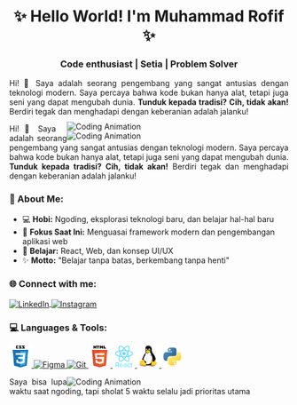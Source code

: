 <h1 align="center">✨ Hello World! I'm Muhammad Rofif ✨</h1>
<h3 align="center">Code enthusiast | Setia | Problem Solver</h3>

<p style="text-align: justify;">
    Hi! 👋 Saya adalah seorang pengembang yang sangat antusias dengan teknologi modern. Saya percaya bahwa kode bukan hanya alat, tetapi juga seni yang dapat mengubah dunia. <strong>Tunduk kepada tradisi? Cih, tidak akan!</strong> Berdiri tegak dan menghadapi dengan keberanian adalah jalanku!
    <img align="right" alt="Coding Animation" width="400" src="https://i.pinimg.com/originals/7b/6d/ef/7b6def1234d467fcc28e77c9cc7e3eda.gif" style="margin-left: 20px; margin-top: 10px;">
</p>


<img align="right" alt="Coding Animation" width="400" src="https://i.pinimg.com/originals/7b/6d/ef/7b6def1234d467fcc28e77c9cc7e3eda.gif">

<p align="justify">Hi! 👋 Saya adalah seorang pengembang yang sangat antusias dengan teknologi modern. Saya percaya bahwa kode bukan hanya alat, tetapi juga seni yang dapat mengubah dunia. <strong>Tunduk kepada tradisi? Cih, tidak akan!</strong> Berdiri tegak dan menghadapi dengan keberanian adalah jalanku!</p>

<h3 align="left">🌟 About Me:</h3>
<ul>
  <li>💻 <strong>Hobi:</strong> Ngoding, eksplorasi teknologi baru, dan belajar hal-hal baru</li>
  <li>🎯 <strong>Fokus Saat Ini:</strong> Menguasai framework modern dan pengembangan aplikasi web</li>
  <li>🌱 <strong>Belajar:</strong> React, Web, dan konsep UI/UX</li>
  <li>✨ <strong>Motto:</strong> "Belajar tanpa batas, berkembang tanpa henti"</li>
</ul>

<h3 align="left">🌐 Connect with me:</h3>
<p align="left">
  <a href="https://linkedin.com/in/muhammad-rofiif-taqiyyuddin-nabiil" target="_blank">
    <img align="center" src="https://img.shields.io/badge/LinkedIn-0077B5?style=for-the-badge&logo=linkedin&logoColor=white" alt="LinkedIn" />
  </a>
  <a href="https://instagram.com/mhmmdrofif_14" target="_blank">
    <img align="center" src="https://img.shields.io/badge/Instagram-E4405F?style=for-the-badge&logo=instagram&logoColor=white" alt="Instagram" />
  </a>
</p>


<h3 align="left">💻 Languages & Tools:</h3>
<p align="left">
  <a href="https://www.w3schools.com/css/" target="_blank" rel="noreferrer">
    <img src="https://raw.githubusercontent.com/devicons/devicon/master/icons/css3/css3-original-wordmark.svg" alt="CSS3" width="40" height="40"/>
  </a> 
  <a href="https://www.figma.com/" target="_blank" rel="noreferrer">
    <img src="https://www.vectorlogo.zone/logos/figma/figma-icon.svg" alt="Figma" width="40" height="40"/>
  </a> 
  <a href="https://git-scm.com/" target="_blank" rel="noreferrer">
    <img src="https://www.vectorlogo.zone/logos/git-scm/git-scm-icon.svg" alt="Git" width="40" height="40"/>
  </a> 
  <a href="https://www.w3.org/html/" target="_blank" rel="noreferrer">
    <img src="https://raw.githubusercontent.com/devicons/devicon/master/icons/html5/html5-original-wordmark.svg" alt="HTML5" width="40" height="40"/>
  </a> 
  <a href="https://reactjs.org/" target="_blank" rel="noreferrer">
    <img src="https://raw.githubusercontent.com/devicons/devicon/master/icons/react/react-original-wordmark.svg" alt="React" width="40" height="40"/>
  </a> 
  <a href="https://www.linux.org/" target="_blank" rel="noreferrer">
    <img src="https://raw.githubusercontent.com/devicons/devicon/master/icons/linux/linux-original.svg" alt="Linux" width="40" height="40"/>
  </a> 
  <a href="https://www.python.org" target="_blank" rel="noreferrer">
    <img src="https://raw.githubusercontent.com/devicons/devicon/master/icons/python/python-original.svg" alt="Python" width="40" height="40"/>
  </a> 
</p>


<img align="right" alt="Coding Animation" width="400" src="https://i.pinimg.com/736x/d6/6e/4f/d66e4f7668d796f227e6055ed0096ea0.jpg">
<p align="justify">Saya bisa lupa waktu saat ngoding, tapi sholat 5 waktu selalu jadi prioritas utama</p>
